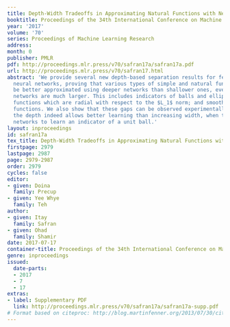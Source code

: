 ```yaml
---
title: Depth-Width Tradeoffs in Approximating Natural Functions with Neural Networks
booktitle: Proceedings of the 34th International Conference on Machine Learning
year: '2017'
volume: '70'
series: Proceedings of Machine Learning Research
address: 
month: 0
publisher: PMLR
pdf: http://proceedings.mlr.press/v70/safran17a/safran17a.pdf
url: http://proceedings.mlr.press/v70/safran17.html
abstract: 'We provide several new depth-based separation results for feed-forward
  neural networks, proving that various types of simple and natural functions can
  be better approximated using deeper networks than shallower ones, even if the shallower
  networks are much larger. This includes indicators of balls and ellipses; non-linear
  functions which are radial with respect to the $L_1$ norm; and smooth non-linear
  functions. We also show that these gaps can be observed experimentally: Increasing
  the depth indeed allows better learning than increasing width, when training neural
  networks to learn an indicator of a unit ball.'
layout: inproceedings
id: safran17a
tex_title: Depth-Width Tradeoffs in Approximating Natural Functions with Neural Networks
firstpage: 2979
lastpage: 2987
page: 2979-2987
order: 2979
cycles: false
editor:
- given: Doina
  family: Precup
- given: Yee Whye
  family: Teh
author:
- given: Itay
  family: Safran
- given: Ohad
  family: Shamir
date: 2017-07-17
container-title: Proceedings of the 34th International Conference on Machine Learning
genre: inproceedings
issued:
  date-parts:
  - 2017
  - 7
  - 17
extras:
- label: Supplementary PDF
  link: http://proceedings.mlr.press/v70/safran17a/safran17a-supp.pdf
# Format based on citeproc: http://blog.martinfenner.org/2013/07/30/citeproc-yaml-for-bibliographies/
---
```

